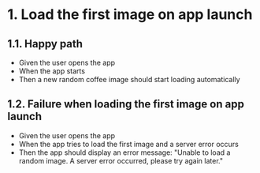 # 1. Load the first image on app launch
## 1.1. Happy path
- Given the user opens the app
- When the app starts
- Then a new random coffee image should start loading automatically

## 1.2. Failure when loading the first image on app launch
- Given the user opens the app
- When the app tries to load the first image and a server error occurs
- Then the app should display an error message: "Unable to load a random image. A server error occurred, please try again later."